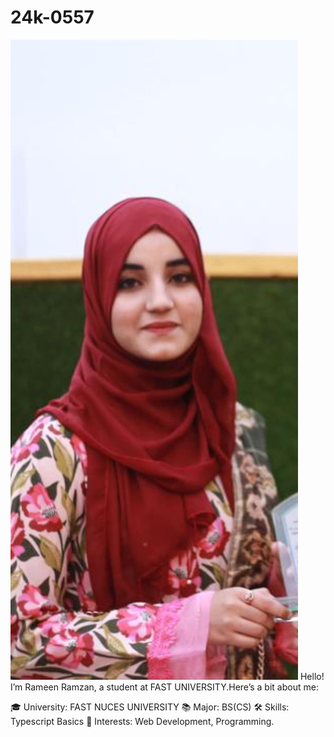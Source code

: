 # 24k-0557
![IMAGE](<WhatsApp Image 2024-09-01 at 2.32.03 PM.jpeg>)
Hello! I’m Rameen Ramzan, a student at FAST UNIVERSITY.Here’s a bit about me:

🎓 University: FAST NUCES UNIVERSITY
📚 Major: BS(CS)
🛠 Skills: Typescript Basics
🌟 Interests: Web Development, Programming.